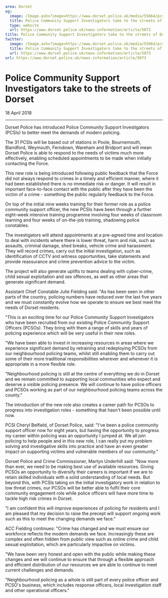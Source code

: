 ```yaml
area: Dorset
og:
  image: /Image.ashx?image=https://www.dorset.police.uk/media/55664/pcsi-craig-evans.jpg&amp;amp;width=150
  title: Police Community Support Investigators take to the streets of Dorset
  type: website
  url: https://www.dorset.police.uk/news-information/article/5073
title: Police Community Support Investigators take to the streets of Dorset |
twitter:
  image: /Image.ashx?image=https://www.dorset.police.uk/media/55664/pcsi-craig-evans.jpg&amp;amp;width=150
  title: Police Community Support Investigators take to the streets of Dorset
  url: https://www.dorset.police.uk/news-information/article/5073
url: https://www.dorset.police.uk/news-information/article/5073
```

# Police Community Support Investigators take to the streets of Dorset

18 April 2018

* * *

Dorset Police has introduced Police Community Support Investigators (PCSIs) to better meet the demands of modern policing.

The 31 PCSIs will be based out of stations in Poole, Bournemouth, Blandford, Weymouth, Ferndown, Wareham and Bridport and will mean Dorset Police is able to respond to the needs of victims much more effectively, enabling scheduled appointments to be made when initially contacting the Force.

This new role is being introduced following public feedback that the Force did not always respond to crimes in a timely and efficient manner, where it had been established there is no immediate risk or danger. It will result in important face-to-face contact with the public after they have been the victim of a crime - something the public regularly feedback to the Force.

On top of the initial nine weeks training for their former role as a police community support officer, the new PCSIs have been through a further eight-week intensive training programme involving four weeks of classroom learning and four weeks of on-the-job training, shadowing police constables.

The investigators will attend appointments at a pre-agreed time and location to deal with incidents where there is lower threat, harm and risk, such as assaults, criminal damage, shed breaks, vehicle crime and harassment. They will record crimes, carry out the initial investigation, such as identification of CCTV and witness opportunities, take statements and provide reassurance and crime prevention advice to the victim.

The project will also generate uplifts to teams dealing with cyber-crime, child sexual exploitation and sex offences, as well as other areas that generate significant demand.

Assistant Chief Constable Julie Fielding said: "As has been seen in other parts of the country, policing numbers have reduced over the last five years and we must constantly evolve how we operate to ensure we best meet the needs of Dorset residents.

"This is an exciting time for our Police Community Support Investigators who have been recruited from our existing Police Community Support Officers (PCSOs). They bring with them a range of skills and years of policing experience which will be very useful in their new roles.

"We have been able to invest in increasing resources in areas where we experience significant demand by retraining and redeploying PCSOs from our neighbourhood policing teams, whilst still enabling them to carry out some of their more traditional responsibilities wherever and whenever it is appropriate in a more flexible role.

"Neighbourhood policing is still at the centre of everything we do in Dorset and we remain committed to supporting local communities who expect and deserve a visible policing presence. We will continue to have police officers and PCSOs working as part of our neighbourhood policing teams across the county."

The introduction of the new role also creates a career path for PCSOs to progress into investigation roles - something that hasn't been possible until now.

PCSI Cheryl Belfield, of Dorset Police, said: "I've been a police community support officer now for eight years, but having the opportunity to progress my career within policing was an opportunity I jumped at. We all join policing to help people and in this new role, I can really put my problem solving and investigative skills into practice and have an even greater impact on supporting victims and vulnerable members of our community."

Dorset Police and Crime Commissioner, Martyn Underhill said: "Now more than ever, we need to be making best use of available resources. Giving PCSOs an opportunity to diversify their careers is important if we are to retain skilled individuals with a solid understanding of local needs. But beyond this, with PCSIs taking on the initial investigatory work in relation to low threat crimes, our PCSOs will be better able to fulfil their core community engagement role while police officers will have more time to tackle high risk crimes in Dorset.

"I am confident this will improve experiences of policing for residents and I am pleased that my decision to raise the precept will support ongoing work such as this to meet the changing demands we face."

ACC Fielding continues: "Crime has changed and we must ensure our workforce reflects the modern demands we face. Increasingly these are complex and often hidden from public view such as online crime and child sexual exploitation, which are particularly impactive on victims.

"We have been very honest and open with the public while making these changes and we will continue to ensure that through a flexible approach and efficient distribution of our resources we are able to continue to meet current challenges and demands.

"Neighbourhood policing as a whole is still part of every police officer and PCSO's business, which includes response officers, local investigation staff and other operational officers."
